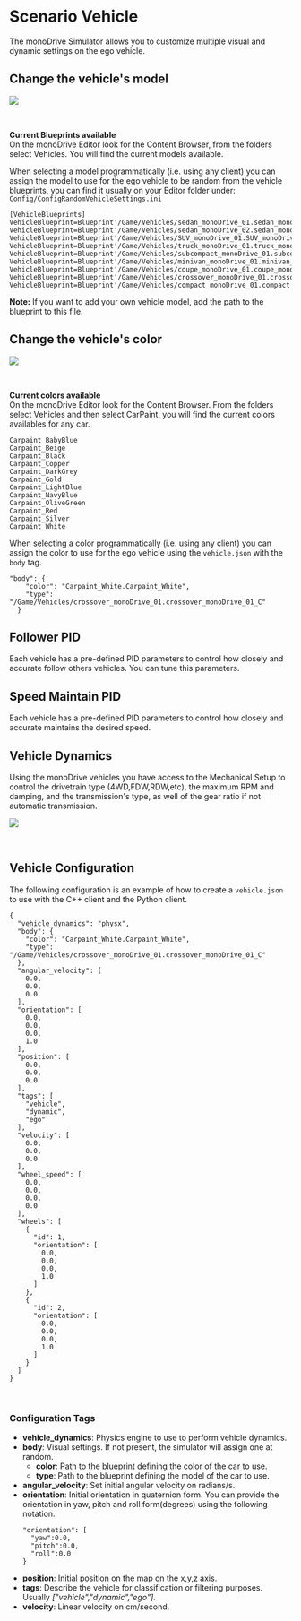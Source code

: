 # Scenario Vehicle
The monoDrive Simulator allows you to customize multiple visual and dynamic settings on the ego vehicle.

## Change the vehicle's model
<p class="img_container">
  <img class="wide_img" src="../img/vehicle_body.gif" />
</p>
<p>&nbsp;</p>

**Current Blueprints available**   
On the monoDrive Editor look for the Content Browser, from the folders select Vehicles. You will find the current models available.

When selecting a model programmatically (i.e. using any client) you can assign the model to use for the ego vehicle to be random from the vehicle blueprints, you can find it usually on your Editor folder under:  
`Config/ConfigRandomVehicleSettings.ini`   

```
[VehicleBlueprints]
VehicleBlueprint=Blueprint'/Game/Vehicles/sedan_monoDrive_01.sedan_monoDrive_01_C'
VehicleBlueprint=Blueprint'/Game/Vehicles/sedan_monoDrive_02.sedan_monoDrive_02_C'
VehicleBlueprint=Blueprint'/Game/Vehicles/SUV_monoDrive_01.SUV_monoDrive_01_C'
VehicleBlueprint=Blueprint'/Game/Vehicles/truck_monoDrive_01.truck_monoDrive_01_C'
VehicleBlueprint=Blueprint'/Game/Vehicles/subcompact_monoDrive_01.subcompact_monoDrive_01_C'
VehicleBlueprint=Blueprint'/Game/Vehicles/minivan_monoDrive_01.minivan_monoDrive_01_C'
VehicleBlueprint=Blueprint'/Game/Vehicles/coupe_monoDrive_01.coupe_monoDrive_01_C'
VehicleBlueprint=Blueprint'/Game/Vehicles/crossover_monoDrive_01.crossover_monoDrive_01_C'
VehicleBlueprint=Blueprint'/Game/Vehicles/compact_monoDrive_01.compact_monoDrive_01_C'
```
**Note:** If you want to add your own vehicle model, add the path to the blueprint to this file.  

## Change the vehicle's color
<p class="img_container">
  <img class="wide_img" src="../img/vehicle.gif" />
</p>
<p>&nbsp;</p>

**Current colors available**   
On the monoDrive Editor look for the Content Browser. From the folders select Vehicles and then select CarPaint, you will find the current colors availables for any car.

```
Carpaint_BabyBlue
Carpaint_Beige
Carpaint_Black
Carpaint_Copper
Carpaint_DarkGrey
Carpaint_Gold
Carpaint_LightBlue
Carpaint_NavyBlue
Carpaint_OliveGreen
Carpaint_Red
Carpaint_Silver
Carpaint_White
```
When selecting a color programmatically (i.e. using any client) you can assign the color to use for the ego vehicle using the `vehicle.json` with the `body` tag. 
```
"body": {
    "color": "Carpaint_White.Carpaint_White",
    "type": "/Game/Vehicles/crossover_monoDrive_01.crossover_monoDrive_01_C"
  }
```
## Follower PID
Each vehicle has a pre-defined PID parameters to control how closely and accurate follow others vehicles. You can tune this parameters.

## Speed Maintain PID
Each vehicle has a pre-defined PID parameters to control how closely and accurate maintains the desired speed.

## Vehicle Dynamics
Using the monoDrive vehicles you have access to the Mechanical Setup to control the drivetrain type (4WD,FDW,RDW,etc), the maximum RPM and damping, and the transmission's type, as well of the gear ratio if not automatic transmission.

<p class="img_container">
  <img class="wide_img" src="../img/mechanical_setup.gif" />
</p>
<p>&nbsp;</p>

## Vehicle Configuration
The following configuration is an example of how to create a `vehicle.json` to use with the C++ client and the Python client. 

```
{
  "vehicle_dynamics": "physx",
  "body": {
    "color": "Carpaint_White.Carpaint_White",
    "type": "/Game/Vehicles/crossover_monoDrive_01.crossover_monoDrive_01_C"
  },
  "angular_velocity": [
    0.0,
    0.0,
    0.0
  ],
  "orientation": [
    0.0,
    0.0,
    0.0,
    1.0
  ],
  "position": [
    0.0,
    0.0,
    0.0
  ],
  "tags": [
    "vehicle",
    "dynamic",
    "ego"
  ],
  "velocity": [
    0.0,
    0.0,
    0.0
  ],
  "wheel_speed": [
    0.0,
    0.0,
    0.0,
    0.0
  ],
  "wheels": [
    {
      "id": 1,
      "orientation": [
        0.0,
        0.0,
        0.0,
        1.0
      ]
    },
    {
      "id": 2,
      "orientation": [
        0.0,
        0.0,
        0.0,
        1.0
      ]
    }
  ]
}
```
<p>&nbsp;</p>

### Configuration Tags
- **vehicle_dynamics**: Physics engine to use to perform vehicle dynamics.
- **body**: Visual settings. If not present, the simulator will assign one at random.   
    - **color**: Path to the blueprint defining the color of the car to use.
    - **type**: Path to the blueprint defining the model of the car to use.
- **angular_velocity**: Set initial angular velocity on radians/s.
- **orientation**: Initial orientation in quaternion form. You can provide the orientation in yaw, pitch and roll form(degrees) using the following notation.  
  ```
  "orientation": [
    "yaw":0.0,
    "pitch":0.0,
    "roll":0.0
  }
  ```
- **position**: Initial position on the map on the x,y,z axis.
- **tags**: Describe the vehicle for classification or filtering purposes. Usually *["vehicle","dynamic","ego"]*. 
- **velocity**: Linear velocity on cm/second.